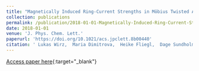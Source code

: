 ```yaml
---
title: "Magnetically Induced Ring-Current Strengths in Möbius Twisted Annulenes"
collection: publications
permalink: /publication/2018-01-01-Magnetically-Induced-Ring-Current-Strengths-in-Mbius-Twisted-Annulenes
date: 2018-01-01
venue: 'J. Phys. Chem. Lett.'
paperurl: 'https://doi.org/10.1021/acs.jpclett.8b00440'
citation: ' Lukas Wirz,  Maria Dimitrova,  Heike Fliegl,  Dage Sundholm, &quot;Magnetically Induced Ring-Current Strengths in Möbius Twisted Annulenes.&quot; J. Phys. Chem. Lett., 2018.'
---
```

[Access paper here](https://doi.org/10.1021/acs.jpclett.8b00440){:target="_blank"}
